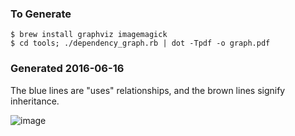 ### To Generate

    $ brew install graphviz imagemagick
    $ cd tools; ./dependency_graph.rb | dot -Tpdf -o graph.pdf

### Generated 2016-06-16

The blue lines are "uses" relationships, and the brown lines signify inheritance.

![image](https://imgur.com/o3ADoE4.png)